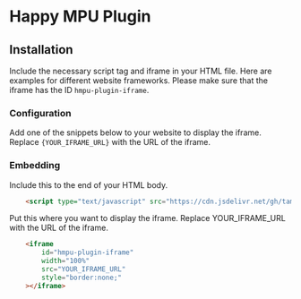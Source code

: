# Happy MPU Plugin

## Installation
Include the necessary script tag and iframe in your HTML file. Here are examples for different website frameworks.
Please make sure that the iframe has the ID `hmpu-plugin-iframe`.

### Configuration
Add one of the snippets below to your website to display the iframe. Replace `{YOUR_IFRAME_URL}` with the URL of the iframe.

### Embedding

Include this to the end of your HTML body.
```html
    <script type="text/javascript" src="https://cdn.jsdelivr.net/gh/tamerxkilinc/hmpu-plugin@main/dist/hmpu-plugin.min.js"></script>
```

Put this where you want to display the iframe. Replace YOUR_IFRAME_URL with the URL of the iframe.
```html
    <iframe
        id="hmpu-plugin-iframe"
        width="100%"
        src="YOUR_IFRAME_URL"
        style="border:none;"
    ></iframe>
```
